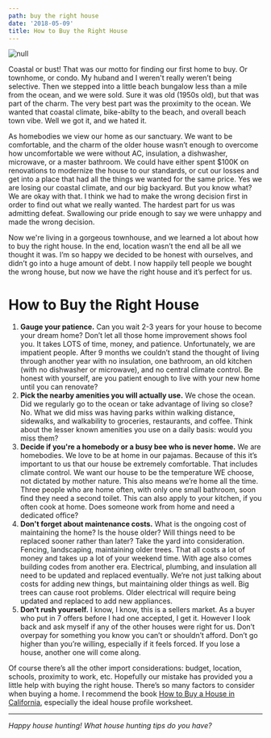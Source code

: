 ```yaml
---
path: buy the right house
date: '2018-05-09'
title: How to Buy the Right House
---
```

![null](/assets/howtobuytherighthouse.png)

Coastal or bust! That was our motto for finding our first home to buy.  Or townhome, or condo.  My huband and I weren't really weren’t being selective.  Then we stepped into a little beach bungalow less than a mile from the ocean, and we were sold. Sure it was old (1950s old), but that was part of the charm. The very best part was the proximity to the ocean.  We wanted that coastal climate, bike-abilty to the beach, and overall beach town vibe.  Well we got it, and we hated it.

As homebodies we view our home as our sanctuary.  We want to be comfortable, and the charm of the older house wasn’t enough to overcome how uncomfortable we were without AC, insulation, a dishwasher, microwave, or a master bathroom.  We could have either spent $100K on renovations to modernize the house to our standards, or cut our losses and get into a place that had all the things we wanted for the same price.  Yes we are losing our coastal climate, and our big backyard.  But you know what? We are okay with that.  I think we had to make the wrong decision first in order to find out what we really wanted. The hardest part for us was admitting defeat.  Swallowing our pride enough to say we were unhappy and made the wrong decision.  

Now we're living in a gorgeous townhouse, and we learned a lot about how to buy the right house. In the end, location wasn’t the end all be all we thought it was.  I’m so happy we decided to be honest with ourselves, and didn’t go into a huge amount of debt.  I now happily tell people we bought the wrong house, but now we have the right house and it’s perfect for us.

# How to Buy the Right House

1. **Gauge your patience.**  Can you wait 2-3 years for your house to become your dream home?  Don’t let all those home improvement shows fool you. It takes LOTS of time, money, and patience.  Unfortunately, we are impatient people.  After 9 months we couldn’t stand the thought of living through another year with no insulation, one bathroom, an old kitchen (with no dishwasher or microwave), and no central climate control.  Be honest with yourself, are you patient enough to live with your new home until you can renovate?
2. **Pick the nearby amenities you will actually use.** We chose the ocean.  Did we regularly go to the ocean or take advantage of living so close? No. What we did miss was having parks within walking distance, sidewalks, and walkability to groceries, restaurants, and coffee. Think about the lesser known amenities you use on a daily basis: would you miss them?
3. **Decide if you're a homebody or a busy bee who is never home.**  We are homebodies.  We love to be at home in our pajamas.  Because of this it’s important to us that our house be extremely comfortable.  That includes climate control.  We want our house to be the temperature WE choose, not dictated by mother nature.  This also means we’re home all the time.  Three people who are home often, with only one small bathroom, soon find they need a second toilet.  This can also apply to your kitchen, if you often cook at home.  Does someone work from home and need a dedicated office?
4. **Don't forget about maintenance costs.**  What is the ongoing cost of maintaining the home?  Is the house older? Will things need to be replaced sooner rather than later?  Take the yard into consideration.  Fencing, landscaping, maintaining older trees.  That all costs a lot of money and takes up a lot of your weekend time.  With age also comes building codes from another era.  Electrical, plumbing, and insulation all need to be updated and replaced eventually.  We’re not just talking about costs for adding new things, but maintaining older things as well.  Big trees can cause root problems.  Older electrical will require being updated and replaced to add new appliances. 
5. **Don’t rush yourself.**  I know, I know, this is a sellers market.  As a buyer who put in 7 offers before I had one accepted, I get it.  However I look back and ask myself if any of the other houses were right for us. Don’t overpay for something you know you can’t or shouldn’t afford.  Don’t go higher than you’re willing, especially if it feels forced.  If you lose a house, another one will come along.   

Of course there’s all the other import considerations: budget, location, schools, proximity to work, etc.  Hopefully our mistake has provided you a little help with buying the right house.  There’s so many factors to consider when buying a home.  I recommend the book [How to Buy a House in California](https://www.amazon.com/gp/product/1413323332/ref=as_li_tl?ie=UTF8&camp=1789&creative=9325&creativeASIN=1413323332&linkCode=as2&tag=simpixelated-20&linkId=c6ef421f2ee1e397fc1ebf3ed701f52a), especially the ideal house profile worksheet.

- - -

_Happy house hunting! What house hunting tips do you have?_
